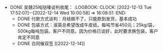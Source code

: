 - DONE 吴赣25吨哒嗪谈判收尾：
  :LOGBOOK:
  CLOCK: [2022-12-13 Tue 17:52:07]--[2022-12-14 Wed 10:00:58] =>  16:08:51
  :END:
	- DONE 付款方式谈判：月结做不了，只能款到发货，基本成功
	- DONE 包装方式：淑英总希望改成牛皮纸，每吨节省450元；25kg/袋，500kg每吨包袋。客户不同意。因为价格已谈好，此时要求换包装，客户肯定不同意
	- DONE 合同催双签 [[2022-12-14]]
